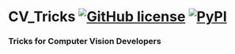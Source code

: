 # CV_Tricks [![GitHub license](https://img.shields.io/github/license/danial880/CV_Tricks?style=flat)](https://github.com/danial880/CV_Tricks/blob/main/LICENSE) [![PyPI](https://img.shields.io/badge/pypi-v0.0.4-orange)](https://pypi.org/project/CV-Tricks/)

### Tricks for Computer Vision Developers
